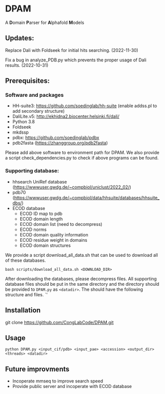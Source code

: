 # DPAM
A **D**omain **P**arser for **A**lphafold **M**odels

## Updates:
Replace Dali with Foldseek for initial hits searching. (2022-11-30)

Fix a bug in analyze_PDB.py which prevents the proper usage of Dali results. (2022-10-31)
## Prerequisites:

### Software and packages
- HH-suite3: https://github.com/soedinglab/hh-suite (enable addss.pl to add secondary structure)
- DaliLite.v5: http://ekhidna2.biocenter.helsinki.fi/dali/
- Python 3.8 
- Foldseek 
- mkdssp
- pdbx: https://github.com/soedinglab/pdbx
- pdb2fasta (https://zhanggroup.org/pdb2fasta)

Please add above software to environment path for DPAM. We also provide a script check_dependencies.py to check if above programs can be found. 
### Supporting database:
- hhsearch UniRef database (https://wwwuser.gwdg.de/~compbiol/uniclust/2022_02/)
- pdb70 (https://wwwuser.gwdg.de/~compbiol/data/hhsuite/databases/hhsuite_dbs/)
- ECOD database 
  - ECOD ID map to pdb
  - ECOD domain length
  - ECOD domain list (need to decompress)
  - ECOD norms 
  - ECOD domain quality information
  - ECOD residue weight in domains 
  - ECOD domain structures 

We provide a script download_all_data.sh that can be used to download all of these databases.

`bash scripts/download_all_data.sh <DOWNLOAD_DIR>`

After downloading the databases, please decompress files. All supporting database files should be put in the same directory and the directory should be provided to `DPAM.py` as `<datadir>`. The <datadir> should have the following structure and files. 
`<datadir>'

## Installation
git clone https://github.com/CongLabCode/DPAM.git


## Usage
`python DPAM.py <input_cif/pdb> <input_pae> <accession> <output_dir> <threads> <datadir>`

## Future improvments
- Incoperate mmseq to improve search speed
- Provide public server and incoperate with ECOD database 
